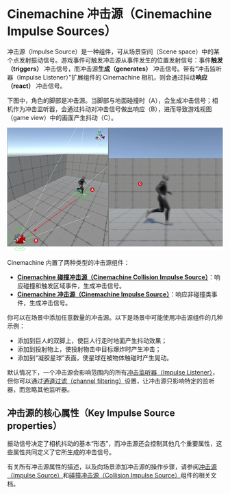 # Cinemachine 冲击源（Cinemachine Impulse Sources）

冲击源（Impulse Source）是一种组件，可从场景空间（Scene space）中的某个点发射振动信号。游戏事件可触发冲击源从事件发生的位置发射信号：事件**触发（triggers）** 冲击信号，而冲击源**生成（generates）** 冲击信号。带有“冲击监听器（Impulse Listener）”扩展组件的 Cinemachine 相机，则会通过抖动**响应（react）** 冲击信号。

下图中，角色的脚部是冲击源。当脚部与地面碰撞时（A），会生成冲击信号；相机作为冲击监听器，会通过抖动对冲击信号做出响应（B），进而导致游戏视图（game view）中的画面产生抖动（C）。

![在此场景中，角色的脚部是冲击源。当脚部与地面碰撞时（A），会生成冲击信号；相机作为冲击监听器，会通过抖动对冲击信号做出响应（B），进而导致游戏视图中的画面产生抖动（C）。](images/ImpulseOverview.png)

Cinemachine 内置了两种类型的冲击源组件：
- **[Cinemachine 碰撞冲击源（Cinemachine Collision Impulse Source）](CinemachineCollisionImpulseSource.md)**：响应碰撞和触发区域事件，生成冲击信号。
- **[Cinemachine 冲击源（Cinemachine Impulse Source）](CinemachineImpulseSource.md)**：响应非碰撞类事件，生成冲击信号。

你可以在场景中添加任意数量的冲击源。以下是场景中可能使用冲击源组件的几种示例：
- 添加到巨人的双脚上，使巨人行走时地面产生抖动效果；
- 添加到投射物上，使投射物击中目标爆炸时产生冲击；
- 添加到“凝胶星球”表面，使星球在被物体触碰时产生晃动。

默认情况下，一个冲击源会影响范围内的所有[冲击监听器（Impulse Listener）](CinemachineImpulseListener.md)，但你可以通过[通道过滤（channel filtering）](CinemachineImpulseFiltering.md#ChannelFiltering)设置，让冲击源只影响特定的监听器，而忽略其他监听器。


## 冲击源的核心属性（Key Impulse Source properties）

振动信号决定了相机抖动的基本“形态”，而冲击源还会控制其他几个重要属性，这些属性共同定义了它所生成的冲击信号。

有关所有冲击源属性的描述，以及向场景添加冲击源的操作步骤，请参阅[冲击源（Impulse Source）](CinemachineImpulseSource.md)和[碰撞冲击源（Collision Impulse Source）](CinemachineCollisionImpulseSource.md)组件的相关文档。